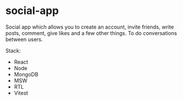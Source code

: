 # social-app

Social app which allows you to create an account, invite friends, write posts, comment, give likes and a few other things. To do conversations between users.

Stack:
- React
- Node
- MongoDB
- MSW
- RTL
- Vitest
